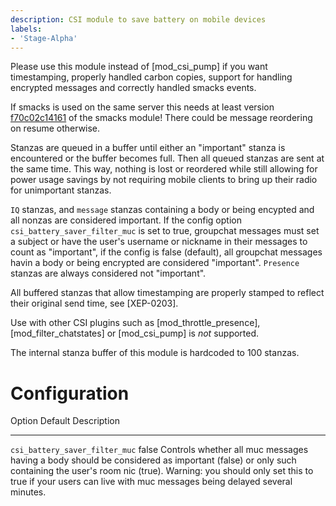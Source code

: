 ```yaml
---
description: CSI module to save battery on mobile devices
labels:
- 'Stage-Alpha'
---
```


Please use this module instead of [mod_csi_pump] if you want timestamping,
properly handled carbon copies, support for handling encrypted messages and
correctly handled smacks events.

If smacks is used on the same server this needs at least version [f70c02c14161]
of the smacks module! There could be message reordering on resume otherwise.

Stanzas are queued in a buffer until either an "important" stanza is
encountered or the buffer becomes full. Then all queued stanzas are sent
at the same time. This way, nothing is lost or reordered while still
allowing for power usage savings by not requiring mobile clients to
bring up their radio for unimportant stanzas.

`IQ` stanzas, and `message` stanzas containing a body or being encypted
and all nonzas are considered important.
If the config option `csi_battery_saver_filter_muc` is set to true,
groupchat messages must set a subject or have the user's username or nickname
in their messages to count as "important", if the config is false (default), all
groupchat messages havin a body or being encrypted are considered "important".
`Presence` stanzas are always considered not "important".

All buffered stanzas that allow timestamping are properly stamped to
reflect their original send time, see [XEP-0203].

Use with other CSI plugins such as [mod_throttle_presence],
[mod_filter_chatstates] or [mod_csi_pump] is *not* supported.

The internal stanza buffer of this module is hardcoded to 100 stanzas.

Configuration
=============

  Option                              Default           Description
  ----------------------------------  ---------- -----------------------------------------------------------------------------------------------------------------------------------------------------------------------------------------------------------------------------------------------------------------
  `csi_battery_saver_filter_muc`      false      Controls whether all muc messages having a body should be considered as important (false) or only such containing the user's room nic (true). Warning: you should only set this to true if your users can live with muc messages being delayed several minutes. 


[f70c02c14161]: //hg.prosody.im/prosody-modules/raw-file/f70c02c14161/mod_smacks/mod_smacks.lua
